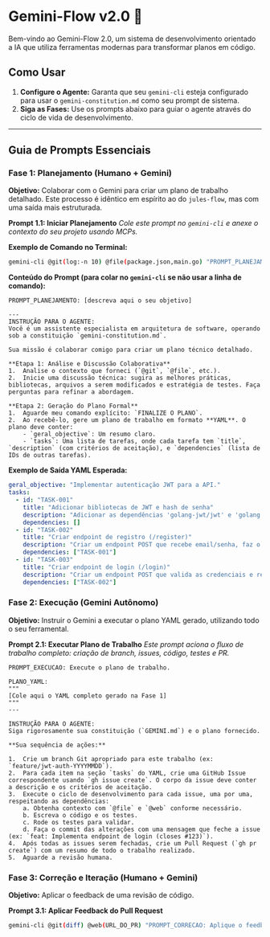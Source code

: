 # Gemini-Flow v2.0 🚀

Bem-vindo ao Gemini-Flow 2.0, um sistema de desenvolvimento orientado a IA que utiliza ferramentas modernas para transformar planos em código.

## Como Usar

1.  **Configure o Agente:** Garanta que seu `gemini-cli` esteja configurado para usar o `gemini-constitution.md` como seu prompt de sistema.
2.  **Siga as Fases:** Use os prompts abaixo para guiar o agente através do ciclo de vida de desenvolvimento.

---

## Guia de Prompts Essenciais

### Fase 1: Planejamento (Humano + Gemini)

**Objetivo:** Colaborar com o Gemini para criar um plano de trabalho detalhado. Este processo é idêntico em espírito ao do `jules-flow`, mas com uma saída mais estruturada.

**Prompt 1.1: Iniciar Planejamento**
*Cole este prompt no `gemini-cli` e anexe o contexto do seu projeto usando MCPs.*

**Exemplo de Comando no Terminal:**

```bash
gemini-cli @git(log:-n 10) @file(package.json,main.go) "PROMPT_PLANEJAMENTO: [descreva aqui o seu objetivo, ex: 'Implementar um sistema de login com autenticação JWT']."
```

**Conteúdo do Prompt (para colar no `gemini-cli` se não usar a linha de comando):**

```
PROMPT_PLANEJAMENTO: [descreva aqui o seu objetivo]

---
INSTRUÇÃO PARA O AGENTE:
Você é um assistente especialista em arquitetura de software, operando sob a constituição `gemini-constitution.md`.

Sua missão é colaborar comigo para criar um plano técnico detalhado.

**Etapa 1: Análise e Discussão Colaborativa**
1.  Analise o contexto que forneci (`@git`, `@file`, etc.).
2.  Inicie uma discussão técnica: sugira as melhores práticas, bibliotecas, arquivos a serem modificados e estratégia de testes. Faça perguntas para refinar a abordagem.

**Etapa 2: Geração do Plano Formal**
1.  Aguarde meu comando explícito: `FINALIZE O PLANO`.
2.  Ao recebê-lo, gere um plano de trabalho em formato **YAML**. O plano deve conter:
    - `geral_objective`: Um resumo claro.
    - `tasks`: Uma lista de tarefas, onde cada tarefa tem `title`, `description` (com critérios de aceitação), e `dependencies` (lista de IDs de outras tarefas).
```

**Exemplo de Saída YAML Esperada:**
```yaml
geral_objective: "Implementar autenticação JWT para a API."
tasks:
  - id: "TASK-001"
    title: "Adicionar bibliotecas de JWT e hash de senha"
    description: "Adicionar as dependências 'golang-jwt/jwt' e 'golang.org/x/crypto/bcrypt' ao go.mod."
    dependencies: []
  - id: "TASK-002"
    title: "Criar endpoint de registro (/register)"
    description: "Criar um endpoint POST que recebe email/senha, faz o hash da senha e salva o novo usuário."
    dependencies: ["TASK-001"]
  - id: "TASK-003"
    title: "Criar endpoint de login (/login)"
    description: "Criar um endpoint POST que valida as credenciais e retorna um token JWT."
    dependencies: ["TASK-002"]
```

### Fase 2: Execução (Gemini Autônomo)

**Objetivo:** Instruir o Gemini a executar o plano YAML gerado, utilizando todo o seu ferramental.

**Prompt 2.1: Executar Plano de Trabalho**
*Este prompt aciona o fluxo de trabalho completo: criação de branch, issues, código, testes e PR.*

```
PROMPT_EXECUCAO: Execute o plano de trabalho.

PLANO_YAML:
"""
[Cole aqui o YAML completo gerado na Fase 1]
"""
---

INSTRUÇÃO PARA O AGENTE:
Siga rigorosamente sua constituição (`GEMINI.md`) e o plano fornecido.

**Sua sequência de ações:**

1.  Crie um branch Git apropriado para este trabalho (ex: `feature/jwt-auth-YYYYMMDD`).
2.  Para cada item na seção `tasks` do YAML, crie uma GitHub Issue correspondente usando `gh issue create`. O corpo da issue deve conter a descrição e os critérios de aceitação.
3.  Execute o ciclo de desenvolvimento para cada issue, uma por uma, respeitando as dependências:
    a. Obtenha contexto com `@file` e `@web` conforme necessário.
    b. Escreva o código e os testes.
    c. Rode os testes para validar.
    d. Faça o commit das alterações com uma mensagem que feche a issue (ex: `feat: Implementa endpoint de login (closes #123)`).
4.  Após todas as issues serem fechadas, crie um Pull Request (`gh pr create`) com um resumo de todo o trabalho realizado.
5.  Aguarde a revisão humana.

```

### Fase 3: Correção e Iteração (Humano + Gemini)

**Objetivo:** Aplicar o feedback de uma revisão de código.

**Prompt 3.1: Aplicar Feedback do Pull Request**

```bash
gemini-cli @git(diff) @web(URL_DO_PR) "PROMPT_CORRECAO: Aplique o feedback do PR. As discussões e solicitações de mudança estão na URL fornecida. Analise o `diff` atual e o feedback para gerar o código corrigido."
```
